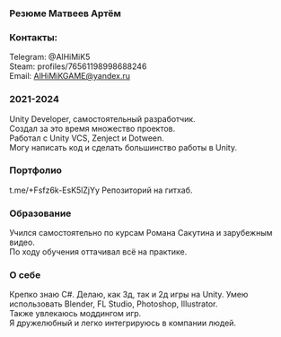 ### Резюме Матвеев Артём

### Контакты:
Telegram: @AlHiMiK5  
Steam: profiles/76561198998688246  
Email: AlHiMiKGAME@yandex.ru  

### 2021-2024
Unity Developer, самостоятельный разработчик.  
Создал за это время множество проектов.  
Работал с Unity VCS, Zenject и Dotween.  
Могу написать код и сделать большинство работы в Unity.

### Портфолио
t.me/+Fsfz6k-EsK5lZjYy
Репозиторий на гитхаб.

### Образование 
Учился самостоятельно по курсам Романа Сакутина и зарубежным видео.  
По ходу обучения оттачивал всё на практике.  

### О себе
Крепко знаю C#. Делаю, как 3д, так и 2д игры на Unity. Умею использовать Blender, FL Studio, Photoshop, Illustrator.  
Также увлекаюсь моддингом игр.  
Я дружелюбный и легко интегрируюсь в компании людей.

